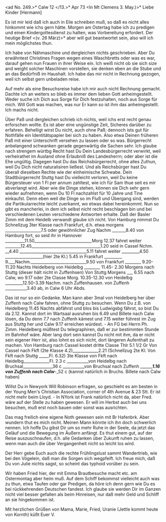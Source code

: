 <ad No. 249.>* Calw 12 </13.>* Apr 73
 <In Mt Clemens 3. May.)>*
Liebe Kinder [Hermann]

Es ist mir leid daß ich auch in Eile schreiben muß, so daß es nicht alles hinkommt wie ichs gern hätte. Morgen am Ostertag habe ich zu predigen und einen Kindergottesdienst zu halten, was Vorbereitung erfordert. Der heutige Brief <(v. 26 März)>* aber will gut beantwortet sein, also will ich mein möglichstes thun.

Ich habe von Nähmaschine und dergleichen nichts geschrieben. Aber Du erwähntest Christines Fragen wegen eines Waschbretts oder was es war, darauf gehen nun Frauen in ihrer Weise ein. Ich weiß nicht ob sie sich size and weight solcher Maschinen vorstellen, sie denken eben an die Stube und an das Bedürfniß im Haushalt. Ich habe das mir nicht in Rechnung gezogen, weil ich selbst gern unbeladen reise.

Auf mehr als eine Besuchsreise habe ich mir auch nicht Rechnung gemacht. Dachte ich an weiters so blieb es immer dem lieben Gott anheimgestellt. Weder suche ich Dich aus Sorge für Dich festzuhalten, noch aus Sorge für mich. Will Gott was machen, was nur Er kann so ist ihm das anheimgestellt. Ich machs nicht.

Über Paß und dergleichen schrieb ich nichts, weil ichs erst recht genau erforschen wollte. Es ist aber eine ungünstige Zeit, Sicheres darüber zu erfahren. Behelligt wirst Du nicht, auch ohne Paß; dennoch ists gut für Nothfälle ein Identitätspapier bei sich zu haben. Also etwa Deinen früheren Paß mit einer Unterschrift versehen zu lassen oder so was. Bürgerrecht anbelangend schwanken gerade gegenwärtig die Sachen sehr. Ich glaube nach strengem würtbg Recht hast Du Dein Landesbürgerrecht verwirkt, weil verheirathet im Ausland ohne Erlaubniß des Landesherrn; oder aber ist die Ehe ungültig. Dagegen hast Du das Reichsbürgerrecht, ohne alles Zuthun, weil Du Dich nicht naturalisiren ließest. Und als Reichsbürger hast Du überall dieselben Rechte wie der einheimische Schwabe. Dein Stadtbürgerrecht Stuttg hast Du vielleicht verloren, weil Du keine Bürgersteuer von 1 Fl per annum zahltest, wie ich für Sam thue seit es mir abverlangt wird. Aber wie die Dinge stehen, können sie Dich sehr gern wieder aufnehmen, wenn Du 10 Fl nachzahlst für 10 Jahre und Tine einkaufst. Denn eben weil die Dinge so im Fluß und Übergang sind, werden die Partikularrechte leicht zuerkannt, wo etwas dabei hereinkommt. Nun so gibt es mancherlei, in dem ich selbst nicht recht beschlagen bin und bei verschiedenen Leuten verschiedene Antworten erhalte. 
Daß der Basler Zimm mit dem Heidelb verwandt glaube ich nicht. 
Von Hamburg nimmst Du Schnellzug 3ter Klasse nach Frankfurt, d.h. etwa morgens __________________7.5 oder gewöhnlicher Zug Nachm _______8.40 von Hamburg fort, so seid ihr
in Hannover __________11.50_____________________________Morg 12.37 fahret weiter ________12.45___________________________________1.20 seid in Cassel Nchm. __4.40 __________________________________5.11 fahret weiter _________4.50 ___________________(hier 2te Kl.) 5.45 in Frankfurt _________ 9.___Nachm.____________________________9.50 von Frankfurt ________ 9.20-11.20 Nachts Heidelberg
von Heidelbg ________ 11.45- 2.30 Morgens nach Stuttg
(dieser hält nicht in Zuffenhsen)
Von Stuttg Morgens ___ 6.55 nach Calw, wo 9.17
oder 2te Classe Morg. 10.35-12.30
von Heidelbg _________12.50-3.39 Nachm.
nach Zuffenhausen.
von Zuffenh ___________3.40 ab, in Calw 6 Uhr Abds.

Das ist nur so ein Gedanke. Man kann aber 3mal von Heidelberg her über Zuffenh nach Calw fahren, ohne Stuttg zu besuchen. Wenn Du z.B. von Heidelberg 11.45 Nachts abfährst und blos bis Ludwigsbg fährst, so bist Du da 2.12. Kannst dort im Wartsaal ausruhen bis 6.49 und Billete nach Calw lösen, da Du denn 7.7 nach Zuffenh kämest und 7.15 weiter führest im Zug aus Stuttg her und Calw 9.17 erreichen würdest. - An FG bei Herrn Ph. Zimm. Heidelberg müßtest Du telegraphiren, daß er zur bestimmten Stunde im Bahnhof wäre. Aber lang dort sein kannst Du nicht mit ihm, da er nicht sein eigener Herr ist, also lohnt es sich nicht, dort längeren Aufenthalt zu machen. 
Von Hamburg nach Cassel kostet dritte Classe Thlr 5.1 1/2 Gr Von Cassel nach Fkft (2te Klasse 4.2)_____________2.21
(Schnellzug 2te Kl. Von Fkft nach Stuttg _____Fl. 6.32)
3te Klasse von Fkft nach Heidelbg_____________Fl. 2.3 c
___________von Heidelbg nach Bruchsal_______________36 c
___________von Bruchsal nach Zuffenh _____________1.16
___________von Zuffenh nach Calw__________________-_52 c
(kannst natürlich in Bruchs. Billete nach Calw haben)

Willst Du in Newyork Will Robinson erfragen, so geschieht es am besten in der Young Men's Christian Association, corner of 4th Avenue & 23 Stt. Er ist nicht mehr beim Lloyd. - In NYork ist Frank natürlich nicht da, aber Fred. wäre auf der Stelle zu haben gewesen. Er will im Herbst auch bei uns besuchen, muß erst noch bauen oder sonst was ausrichten.

Das mag freilich eine eigene Noth gewesen sein mit Br Hafenbrk. Aber wundern thut es mich nicht. Meinen Mann könnte ich ihn doch schwerlich nennen. 
Ich hoffe Du gibst Dir um so mehr Ruhe in der Seele, da jetzt das Geläuf und die Bewegung im Äußern anfängt. Es thut einem gut, auf der Reise auszuschnaufen, d.h. alle Gedanken über Zukunft ruhen zu lassen, wenn man auch die über Vergangenheit nicht so leicht los wird.

Der Herr gebe Euch auch die rechte Frühlingslust sammt Wandertrieb, wie bei den Vögelein, daß man die Sorgen sich wegpfeift. Ich freue mich, daß Du von Julie nichts sagst, so scheint das typhoid vorüber zu sein.

Wir haben Fried hier, der mit Emma Brautbesuche macht etc. am Ostermontag aber heim muß. Auf dem Schiff bekommst vielleicht auch was zu thun, etwa Taufen oder gar Predigen, da höre ich denn gern wie Du es bei rückkehrenden Deutschen fandest. Ich glaube sie werden Dir im Ganzen nicht viel besser gefallen als beim Hinreisen, nur daß mehr Geld und Schliff an sie hingekommen ist.

Mit herzlichen Grüßen von Mama, Marie, Fried, Uranie (Jettle kommt heute von Kornth) küßt
 Euer V.
